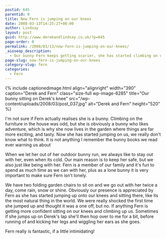 ```yaml
---
postid: 645
parentid: 0
title: Now Fern is jumping on our knees
date: 2008-03-13T14:25:27+00:00
author: Lindsay
layout: post
guid: http://www.derekandlindsay.co.uk/?p=645
page-order: 0
permalink: /2008/03/13/now-fern-is-jumping-on-our-knees/
_aioseop_description:
  - Our bunny Fern keeps getting scarier, she has started climbing on us when we sit our in the garden with her.
page-slug: now-fern-is-jumping-on-our-knees
category-slug: fern
categories:
  - Fern
---
```

{% include captionedimage.html align="alignright" width="390" caption="Derek and Fern" class="size-full wp-image-6285" title="Our bunny sitting on Derek's knee" src="/wp-content/uploads/2008/03/post_037.jpg" alt="Derek and Fern" height="520" %} 

I'm not sure if Fern actually realises she is a bunny. Climbing on the furniture in the house was odd, but she is obviously a bunny who likes adventure, which is why she now lives in the garden where things are far more exciting, and tasty. Now she has started jumping on us, we really don't know what to think. It is not anything I remember the bunny books we read ever warning us about

When we let her out of her outdoor bunny run, we always like to stay out with her, even when its cold. Our main reason is to keep her safe, but we also just like being with her. Fern is a member of our family and it's fun to spend as much time as we can with her, plus as a lone bunny it is very important to make sure Fern isn't lonely.

We have two folding garden chairs to sit on and we go out with her twice a day, come rain, snow or shine. Obviously our presence is appreciated by Fern as she has started jumping up onto our knees and sitting there, like its the most natural thing in the world. We were really shocked the first time she jumped up and thought it was a one off, but no. If anything Fern is getting more confident sitting on our knees and climbing up us. Sometimes if she jumps up on Derek's lap she'll then hop over to me for a bit, before running of and kicking her legs and wiggling her ears as she goes.

Fern really is fantastic, if a little intimidating!